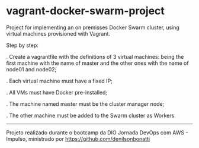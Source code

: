 # vagrant-docker-swarm-project
Project for implementing an on premisses Docker Swarm cluster, using virtual machines provisioned with Vagrant.

Step by step:

<p>. Create a vagrantfile with the definitions of 3 virtual machines: being the first machine with the name of master and the other ones with the name of node01 and node02;</p>
<p>. Each virtual machine must have a fixed IP;</p>
<p>. All VMs must have Docker pre-installed;</p>
<p>. The machine named master must be the cluster manager node;</p>
<p>. The other machine must be added to the Swarm cluster as Workers.</p>

---

Projeto realizado durante o bootcamp da DIO Jornada DevOps com AWS - Impulso, ministrado por https://github.com/denilsonbonatti
